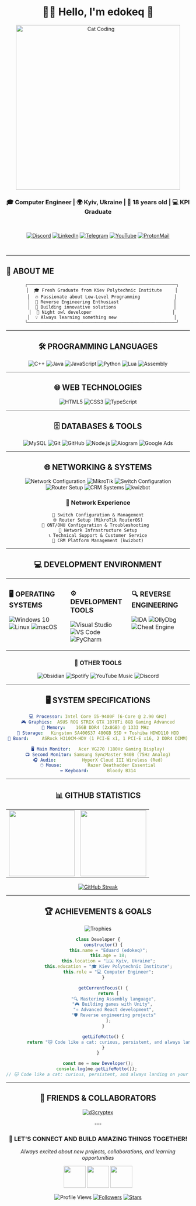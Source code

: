 <div align="center">

# 🐱‍💻 Hello, I'm **edokeq** 🚀

<img src="https://media4.giphy.com/media/v1.Y2lkPTc5MGI3NjExcTl0czZwemZvaHVzejd5djgwaW5zeHR3NnUzZ2Rnem91aW93cjljZCZlcD12MV9pbnRlcm5hbF9naWZfYnlfaWQmY3Q9Zw/3VaxCf3zah8wE/giphy.gif" width="450" alt="Cat Coding"/>

<br>

### 🎓 Computer Engineer | 🌍 Kyiv, Ukraine | 🎂 18 years old | 💻 KPI Graduate

<br>

[![Discord](https://img.shields.io/badge/Discord-%235865F2.svg?style=for-the-badge&logo=discord&logoColor=white&labelColor=000000)](https://discord.com/users/.edokeq)
[![LinkedIn](https://img.shields.io/badge/LinkedIn-%230077B5.svg?style=for-the-badge&logo=linkedin&logoColor=white&labelColor=000000)](https://www.linkedin.com/in/edokeq-%E2%80%8E-1ab952381/)
[![Telegram](https://img.shields.io/badge/Telegram-%232CA5E0.svg?style=for-the-badge&logo=telegram&logoColor=white&labelColor=000000)](https://t.me/edokeq)
[![YouTube](https://img.shields.io/badge/YouTube-%23FF0000.svg?style=for-the-badge&logo=youtube&logoColor=white&labelColor=000000)](https://www.youtube.com/@edokeq)
[![ProtonMail](https://img.shields.io/badge/ProtonMail-8B89CC?style=for-the-badge&logo=protonmail&logoColor=white&labelColor=000000)](mailto:edokeq@proton.me)

<br>

---

</div>

## 🖤 **ABOUT ME** 

<div align="center">

```ascii
   ╭─────────────────────────────────────────────────────────╮
   │  🎓 Fresh Graduate from Kiev Polytechnic Institute     │
   │  🔥 Passionate about Low-Level Programming             │
   │  🎯 Reverse Engineering Enthusiast                     │
   │  🚀 Building innovative solutions                      │
   │  🌙 Night owl developer                               │
   │  💡 Always learning something new                      │
   ╰─────────────────────────────────────────────────────────╯
```

</div>

<div align="center">

---

## 🛠️ **PROGRAMMING LANGUAGES**

</div>

<div align="center">

![C++](https://img.shields.io/badge/C%2B%2B-%2300599C.svg?style=for-the-badge&logo=c%2B%2B&logoColor=white&labelColor=000000)
![Java](https://img.shields.io/badge/Java-%23ED8B00.svg?style=for-the-badge&logo=openjdk&logoColor=white&labelColor=000000)
![JavaScript](https://img.shields.io/badge/JavaScript-%23323330.svg?style=for-the-badge&logo=javascript&logoColor=%23F7DF1E&labelColor=000000)
![Python](https://img.shields.io/badge/Python-3670A0?style=for-the-badge&logo=python&logoColor=ffdd54&labelColor=000000)
![Lua](https://img.shields.io/badge/Lua-%232C2D72.svg?style=for-the-badge&logo=lua&logoColor=white&labelColor=000000)
![Assembly](https://img.shields.io/badge/Assembly-654FF0?style=for-the-badge&logo=webassembly&logoColor=white&labelColor=000000)

</div>

<div align="center">

---

## 🌐 **WEB TECHNOLOGIES**

</div>

<div align="center">

![HTML5](https://img.shields.io/badge/HTML5-%23E34F26.svg?style=for-the-badge&logo=html5&logoColor=white&labelColor=000000)
![CSS3](https://img.shields.io/badge/CSS3-%231572B6.svg?style=for-the-badge&logo=css3&logoColor=white&labelColor=000000)
![TypeScript](https://img.shields.io/badge/TypeScript-%23007ACC.svg?style=for-the-badge&logo=typescript&logoColor=white&labelColor=000000)

</div>

<div align="center">

---

## 🗄️ **DATABASES & TOOLS**

</div>

<div align="center">

![MySQL](https://img.shields.io/badge/MySQL-4479A1.svg?style=for-the-badge&logo=mysql&logoColor=white&labelColor=000000)
![Git](https://img.shields.io/badge/Git-%23F05033.svg?style=for-the-badge&logo=git&logoColor=white&labelColor=000000)
![GitHub](https://img.shields.io/badge/GitHub-%23121011.svg?style=for-the-badge&logo=github&logoColor=white&labelColor=000000)
![Node.js](https://img.shields.io/badge/Node.js-6DA55F?style=for-the-badge&logo=node.js&logoColor=white&labelColor=000000)
![Aiogram](https://img.shields.io/badge/Aiogram-2AABEE?style=for-the-badge&logo=telegram&logoColor=white&labelColor=000000)
![Google Ads](https://img.shields.io/badge/Google_Ads-4285F4?style=for-the-badge&logo=google&logoColor=white&labelColor=000000)

---

## 🌐 **NETWORKING & SYSTEMS**

</div>

<div align="center">

![Network Configuration](https://img.shields.io/badge/Network_Configuration-FF6B6B?style=for-the-badge&logoColor=white&labelColor=000000)
![MikroTik](https://img.shields.io/badge/MikroTik-293239?style=for-the-badge&logo=mikrotik&logoColor=white&labelColor=000000)
![Switch Configuration](https://img.shields.io/badge/Switch_Config-4ECDC4?style=for-the-badge&logoColor=white&labelColor=000000)
![Router Setup](https://img.shields.io/badge/Router_Setup-45B7D1?style=for-the-badge&logoColor=white&labelColor=000000)
![CRM Systems](https://img.shields.io/badge/CRM_Systems-9B59B6?style=for-the-badge&logoColor=white&labelColor=000000)
![kwizbot](https://img.shields.io/badge/kwizbot-00D2FF?style=for-the-badge&logoColor=white&labelColor=000000)

### 📡 **Network Experience**
```
🔧 Switch Configuration & Management
🌐 Router Setup (MikroTik RouterOS)
📡 ONT/ONU Configuration & Troubleshooting  
🔗 Network Infrastructure Setup
📞 Technical Support & Customer Service
💬 CRM Platform Management (kwizbot)
```

</div>

<div align="center">

---

## 💻 **DEVELOPMENT ENVIRONMENT**

</div>

<table align="center" width="100%">
<tr>
<td valign="top" width="33%">

### **🖥️ OPERATING SYSTEMS**
![Windows 10](https://img.shields.io/badge/Windows_10-0078D6?style=for-the-badge&logo=windows&logoColor=white&labelColor=000000)
![Linux](https://img.shields.io/badge/Linux-FCC624?style=for-the-badge&logo=linux&logoColor=black&labelColor=000000)
![macOS](https://img.shields.io/badge/macOS-000000?style=for-the-badge&logo=apple&logoColor=white)

</td>
<td valign="top" width="33%">

### **⚙️ DEVELOPMENT TOOLS**
![Visual Studio](https://img.shields.io/badge/Visual_Studio-5C2D91.svg?style=for-the-badge&logo=visual-studio&logoColor=white&labelColor=000000)
![VS Code](https://img.shields.io/badge/VS_Code-0078d7.svg?style=for-the-badge&logo=visual-studio-code&logoColor=white&labelColor=000000)
![PyCharm](https://img.shields.io/badge/PyCharm-143?style=for-the-badge&logo=pycharm&logoColor=black&color=green&labelColor=000000)

</td>
<td valign="top" width="33%">

### **🔍 REVERSE ENGINEERING**
![IDA](https://img.shields.io/badge/IDA-FF6B6B?style=for-the-badge&logoColor=white&labelColor=000000)
![OllyDbg](https://img.shields.io/badge/OllyDbg-4ECDC4?style=for-the-badge&logoColor=white&labelColor=000000)
![Cheat Engine](https://img.shields.io/badge/Cheat_Engine-45B7D1?style=for-the-badge&logoColor=white&labelColor=000000)

</td>
</tr>
</table>

<div align="center">

### **📱 OTHER TOOLS**
![Obsidian](https://img.shields.io/badge/Obsidian-%23483699.svg?style=for-the-badge&logo=obsidian&logoColor=white&labelColor=000000)
![Spotify](https://img.shields.io/badge/Spotify-1ED760?style=for-the-badge&logo=spotify&logoColor=white&labelColor=000000)
![YouTube Music](https://img.shields.io/badge/YouTube_Music-FF0000?style=for-the-badge&logo=youtube-music&logoColor=white&labelColor=000000)
![Discord](https://img.shields.io/badge/Discord-%237289DA.svg?style=for-the-badge&logo=discord&logoColor=white&labelColor=000000)

---

## 🖥️ **SYSTEM SPECIFICATIONS**

</div>

<div align="center">

```yaml
💻 Processor: Intel Core i5-9400F (6-Core @ 2.90 GHz)
🎮 Graphics:  ASUS ROG STRIX GTX 1070Ti 8GB Gaming Advanced
🧠 Memory:    16GB DDR4 (2x8GB) @ 1333 MHz  
💾 Storage:   Kingston SA400S37 480GB SSD + Toshiba HDWD110 HDD
🔌 Board:     ASRock H310CM-HDV (1 PCI-E x1, 1 PCI-E x16, 2 DDR4 DIMM)

🖥️ Main Monitor:   Acer VG270 (180Hz Gaming Display)
📺 Second Monitor: Samsung SyncMaster 940B (75Hz Analog)
🎧 Audio:          HyperX Cloud III Wireless (Red)
🖱️ Mouse:          Razer Deathadder Essential
⌨️ Keyboard:       Bloody B314
```

</div>

<div align="center">

---

## 📊 **GITHUB STATISTICS**

<table align="center" width="100%">
<tr>
<td align="center" width="50%">

<img height="180em" src="https://github-readme-stats.vercel.app/api?username=edokeq1&show_icons=true&theme=github_dark_dimmed&include_all_commits=true&count_private=true&bg_color=0d1117&title_color=ffffff&text_color=c9d1d9&icon_color=ffffff&border_color=21262d&hide_border=false"/>

</td>
<td align="center" width="50%">

<img height="180em" src="https://github-readme-stats.vercel.app/api/top-langs/?username=edokeq1&layout=compact&theme=github_dark_dimmed&bg_color=0d1117&title_color=ffffff&text_color=c9d1d9&border_color=21262d&hide_border=false"/>

</td>
</tr>
</table>

<div align="center">

[![GitHub Streak](https://streak-stats.demolab.com/?user=edokeq1&theme=github-dark-blue&background=0d1117&border=21262d&stroke=c9d1d9&ring=ffffff&fire=ffffff&currStreakNum=ffffff&sideNums=c9d1d9&currStreakLabel=ffffff&sideLabels=c9d1d9&dates=c9d1d9)](https://git.io/streak-stats)

</div>

---

## 🏆 **ACHIEVEMENTS & GOALS**

</div>

<div align="center">

![Trophies](https://github-profile-trophy.vercel.app/?username=edokeq1&theme=onestar&no-frame=false&no-bg=false&margin-w=4&row=1&column=7)

</div>

<div align="center">

```javascript
class Developer {
    constructor() {
        this.name = "Eduard (edokeq)";
        this.age = 18;
        this.location = "🇺🇦 Kyiv, Ukraine";
        this.education = "🎓 Kiev Polytechnic Institute";
        this.role = "💻 Computer Engineer";
    }

    getCurrentFocus() {
        return [
            "🔍 Mastering Assembly language",
            "🎮 Building games with Unity", 
            "⚛️ Advanced React development",
            "🛡️ Reverse engineering projects"
        ];
    }

    getLifeMotto() {
        return "🐱 Code like a cat: curious, persistent, and always landing on your feet! 🐾";
    }
}

const me = new Developer();
console.log(me.getLifeMotto()); 
// 🐱 Code like a cat: curious, persistent, and always landing on your feet! 🐾
```
---

## 🤝 FRIENDS & COLLABORATORS  

<div align="center">

[![d3cryptex](https://img.shields.io/badge/d3cryptex-100000?style=for-the-badge&logo=github&logoColor=white&labelColor=000000)](https://github.com/d3cryptex)  

</div>
---

### 🤝 **LET'S CONNECT AND BUILD AMAZING THINGS TOGETHER!**

*Always excited about new projects, collaborations, and learning opportunities*

<img src="https://media.giphy.com/media/LnQjpWaON8nhr21vNW/giphy.gif" width="60"> <img src="https://media.giphy.com/media/du3J3cXyzhj75IOgvA/giphy.gif" width="60"> <img src="https://media.giphy.com/media/SWoSkN6DxTszqIKEqv/giphy.gif" width="60">

![Profile Views](https://komarev.com/ghpvc/?username=edokeq1&label=Profile%20Views&color=000000&style=for-the-badge)
[![Followers](https://img.shields.io/github/followers/edokeq1?label=Followers&style=for-the-badge&color=000000&labelColor=333333)](https://github.com/edokeq1?tab=followers)
[![Stars](https://img.shields.io/github/stars/edokeq1?label=Stars&style=for-the-badge&color=000000&labelColor=333333)](https://github.com/edokeq1?tab=repositories)

</div>
